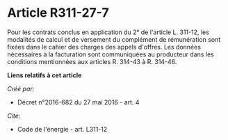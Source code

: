 # Article R311-27-7

Pour les contrats conclus en application du 2° de l'article L. 311-12, les modalités de calcul et de versement du complément
de rémunération sont fixées dans le cahier des charges des appels d'offres. Les données nécessaires à la facturation sont
communiquées au producteur dans les conditions mentionnées aux articles R. 314-43 à R. 314-46.

**Liens relatifs à cet article**

_Créé par_:

  - Décret n°2016-682 du 27 mai 2016 - art. 4

_Cite_:

  - Code de l'énergie - art. L311-12
